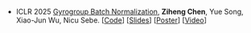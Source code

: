 - <span class="conf-badge">ICLR 2025</span>
[Gyrogroup Batch Normalization](https://openreview.net/forum?id=d1NWq4PjJW),
**Ziheng Chen**, Yue Song, Xiao-Jun Wu, Nicu Sebe.
[[Code](https://github.com/GitZH-Chen/GyroBN)]
[[Slides](https://github.com/GitZH-Chen/GyroBN/blob/main/ICLR25_GyroBN-PPT.pdf)]
[[Poster](https://github.com/GitZH-Chen/GyroBN/blob/main/ICLR25_GyroBN-Poster.pdf)]
[[Video](https://recorder-v3.slideslive.com/?share=98397&s=b8df718e-f795-493a-9f80-7395de4a0f89)]
